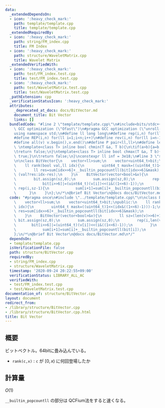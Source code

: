 ```yaml
---
data:
  _extendedDependsOn:
  - icon: ':heavy_check_mark:'
    path: template/template.cpp
    title: template/template.cpp
  _extendedRequiredBy:
  - icon: ':heavy_check_mark:'
    path: string/FM_index.cpp
    title: FM Index
  - icon: ':heavy_check_mark:'
    path: structure/WaveletMatrix.cpp
    title: Wavelet Matrix
  _extendedVerifiedWith:
  - icon: ':heavy_check_mark:'
    path: test/FM_index.test.cpp
    title: test/FM_index.test.cpp
  - icon: ':heavy_check_mark:'
    path: test/WaveletMatrix.test.cpp
    title: test/WaveletMatrix.test.cpp
  _pathExtension: cpp
  _verificationStatusIcon: ':heavy_check_mark:'
  attributes:
    _deprecated_at_docs: docs/BitVector.md
    document_title: Bit Vector
    links: []
  bundledCode: "#line 2 \"template/template.cpp\"\n#include<bits/stdc++.h>\n#pragma\
    \ GCC optimization (\"Ofast\")\n#pragma GCC optimization (\"unroll-loops\")\n\
    using namespace std;\n#define ll long long\n#define rep(i,n) for(ll i=0;i<n;i++)\n\
    #define REP(i,n) for(ll i=1;i<n;i++)\n#define rev(i,n) for(ll i=n-1;i>=0;i--)\n\
    #define all(v) v.begin(),v.end()\n#define P pair<ll,ll>\n#define len(s) (ll)s.size()\n\
    \ \ntemplate<class T> inline bool chmin(T &a, T b){\n\tif(a>b){a=b;return true;}\n\
    \treturn false;\n}\ntemplate<class T> inline bool chmax(T &a, T b){\n\tif(a<b){a=b;return\
    \ true;}\n\treturn false;\n}\nconstexpr ll inf = 3e18;\n#line 3 \"structure/BitVector.cpp\"\
    \n\nclass BitVector{\n    vector<ll>sum;\n    vector<uint64_t>bit;\npublic:\n\
    \    ll rank(bool val,ll idx){\n        uint64_t mask=((uint64_t)1<<(idx&((1<<6)-1)))-1;\n\
    \        ll res=sum[idx>>6]+__builtin_popcountll(bit[idx>>6]&mask);\n        return\
    \ (val?res:idx-res);\n    }\n    BitVector(vector<bool>&v){\n        ll sz=(len(v)>>6)+1;\n\
    \        bit.assign(sz,0);\n        sum.assign(sz,0);\n        rep(i,len(v)){\n\
    \            bit[i>>6]|=(uint64_t)(v[i])<<(i&((1<<6)-1));\n        }\n       \
    \ rep(i,sz-1){\n            sum[i+1]=sum[i]+__builtin_popcountll(bit[i]);\n  \
    \      }\n    }\n};\n/*\n@brief Bit Vector\n@docs docs/BitVector.md\n*/\n"
  code: "#pragma once\n#include \"../template/template.cpp\"\n\nclass BitVector{\n\
    \    vector<ll>sum;\n    vector<uint64_t>bit;\npublic:\n    ll rank(bool val,ll\
    \ idx){\n        uint64_t mask=((uint64_t)1<<(idx&((1<<6)-1)))-1;\n        ll\
    \ res=sum[idx>>6]+__builtin_popcountll(bit[idx>>6]&mask);\n        return (val?res:idx-res);\n\
    \    }\n    BitVector(vector<bool>&v){\n        ll sz=(len(v)>>6)+1;\n       \
    \ bit.assign(sz,0);\n        sum.assign(sz,0);\n        rep(i,len(v)){\n     \
    \       bit[i>>6]|=(uint64_t)(v[i])<<(i&((1<<6)-1));\n        }\n        rep(i,sz-1){\n\
    \            sum[i+1]=sum[i]+__builtin_popcountll(bit[i]);\n        }\n    }\n\
    };\n/*\n@brief Bit Vector\n@docs docs/BitVector.md\n*/"
  dependsOn:
  - template/template.cpp
  isVerificationFile: false
  path: structure/BitVector.cpp
  requiredBy:
  - string/FM_index.cpp
  - structure/WaveletMatrix.cpp
  timestamp: '2020-09-24 20:22:55+09:00'
  verificationStatus: LIBRARY_ALL_AC
  verifiedWith:
  - test/FM_index.test.cpp
  - test/WaveletMatrix.test.cpp
documentation_of: structure/BitVector.cpp
layout: document
redirect_from:
- /library/structure/BitVector.cpp
- /library/structure/BitVector.cpp.html
title: Bit Vector
---
```

## 概要

ビットベクトル。64bitに畳み込んでいる。

- ```rank(c,x)``` : ```c``` が $[0,x)$ に何回登場したか

## 計算量

$O(1)$

```__builtin_popcountll``` の部分は QCFium法をすると速くなる。